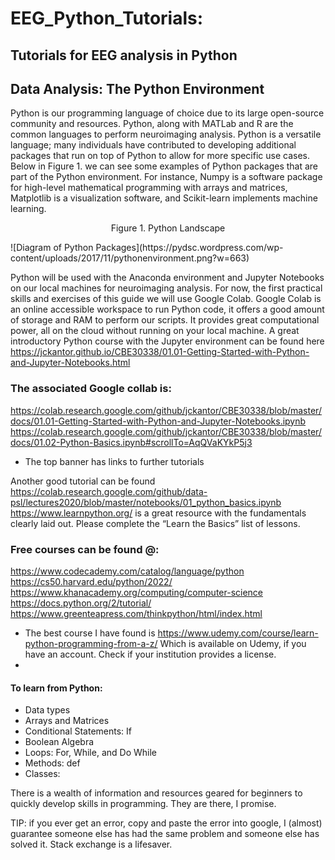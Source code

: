 # EEG_Python_Tutorials: 
## Tutorials for EEG analysis in Python
## Data Analysis: The Python Environment  

Python is our programming language of choice due to its large open-source community and resources. Python, along with MATLab and R are the common languages to perform neuroimaging analysis. Python is a versatile language; many individuals have contributed to developing additional packages that run on top of Python to allow for more specific use cases. Below in Figure 1. we can see some examples of Python packages that are part of the Python environment. For instance, Numpy is a software package for high-level mathematical programming with arrays and matrices, Matplotlib is a visualization software, and Scikit-learn implements machine learning.  

<p align="center">
Figure 1. Python Landscape  
</p>
![Diagram of Python Packages](https://pydsc.wordpress.com/wp-content/uploads/2017/11/pythonenvironment.png?w=663)

Python will be used with the Anaconda environment and Jupyter Notebooks on our local machines for neuroimaging analysis. For now, the first practical skills and exercises of this guide we will use Google Colab. Google Colab is an online accessible workspace to run Python code, it offers a good amount of storage and RAM to perform our scripts. It provides great computational power, all on the cloud without running on your local machine. A great introductory Python course with the Jupyter environment can be found here https://jckantor.github.io/CBE30338/01.01-Getting-Started-with-Python-and-Jupyter-Notebooks.html   

### The associated Google collab is: 
https://colab.research.google.com/github/jckantor/CBE30338/blob/master/docs/01.01-Getting-Started-with-Python-and-Jupyter-Notebooks.ipynb 
https://colab.research.google.com/github/jckantor/CBE30338/blob/master/docs/01.02-Python-Basics.ipynb#scrollTo=AqQVaKYkP5j3  
* The top banner has links to further tutorials 

Another good tutorial can be found https://colab.research.google.com/github/data-psl/lectures2020/blob/master/notebooks/01_python_basics.ipynb  
https://www.learnpython.org/ is a great resource with the fundamentals clearly laid out. Please complete the “Learn the Basics” list of lessons.  

### Free courses can be found @: 
https://www.codecademy.com/catalog/language/python  
https://cs50.harvard.edu/python/2022/  
https://www.khanacademy.org/computing/computer-science  
https://docs.python.org/2/tutorial/ 
https://www.greenteapress.com/thinkpython/html/index.html 

- The best course I have found is https://www.udemy.com/course/learn-python-programming-from-a-z/  Which is available on Udemy, if you have an account. Check if your institution provides a license.
- 
#### To learn from Python: 
- Data types  
- Arrays and Matrices 
- Conditional Statements: If 
- Boolean Algebra  
- Loops: For, While, and Do While 
- Methods: def 
- Classes:

There is a wealth of information and resources geared for beginners to quickly develop skills in programming. They are there, I promise.  

TIP: if you ever get an error, copy and paste the error into google, I (almost) guarantee someone else has had the same problem and someone else has solved it. Stack exchange is a lifesaver.  


